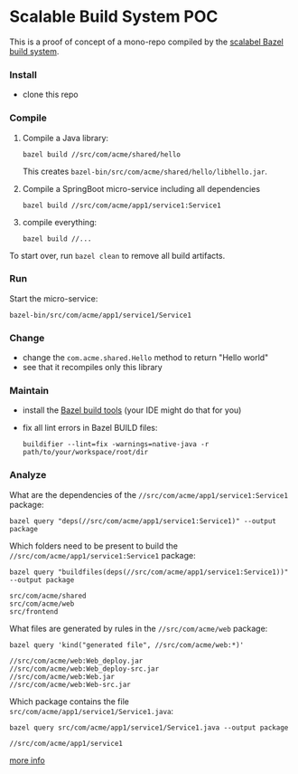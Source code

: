 # Scalable Build System POC

This is a proof of concept of a mono-repo compiled by the
[scalabel Bazel build system](https://bazel.build).

### Install

- clone this repo

### Compile

1. Compile a Java library:

   ```
   bazel build //src/com/acme/shared/hello
   ```

   This creates `bazel-bin/src/com/acme/shared/hello/libhello.jar`.

2. Compile a SpringBoot micro-service including all dependencies

   ```
   bazel build //src/com/acme/app1/service1:Service1
   ```

3. compile everything:

   ```
   bazel build //...
   ```

To start over, run `bazel clean` to remove all build artifacts.

### Run

Start the micro-service:

```
bazel-bin/src/com/acme/app1/service1/Service1
```

### Change

- change the `com.acme.shared.Hello` method to return "Hello world"
- see that it recompiles only this library

### Maintain

- install the [Bazel build tools](https://github.com/bazelbuild/buildtools)
  (your IDE might do that for you)
- fix all lint errors in Bazel BUILD files:

      buildifier --lint=fix -warnings=native-java -r path/to/your/workspace/root/dir

### Analyze

What are the dependencies of the `//src/com/acme/app1/service1:Service1`
package:

```
bazel query "deps(//src/com/acme/app1/service1:Service1)" --output package
```

Which folders need to be present to build the
`//src/com/acme/app1/service1:Service1` package:

```
bazel query "buildfiles(deps(//src/com/acme/app1/service1:Service1))" --output package

src/com/acme/shared
src/com/acme/web
src/frontend
```

What files are generated by rules in the `//src/com/acme/web` package:

```
bazel query 'kind("generated file", //src/com/acme/web:*)'

//src/com/acme/web:Web_deploy.jar
//src/com/acme/web:Web_deploy-src.jar
//src/com/acme/web:Web.jar
//src/com/acme/web:Web-src.jar
```

Which package contains the file `src/com/acme/app1/service1/Service1.java`:

```
bazel query src/com/acme/app1/service1/Service1.java --output package

//src/com/acme/app1/service1
```

[more info](https://docs.bazel.build/versions/master/query-how-to.html)
